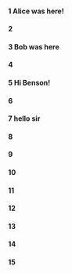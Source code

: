 #### 1 Alice was here!
#### 2
#### 3 Bob was here
#### 4
#### 5 Hi Benson!
#### 6
#### 7 hello sir
#### 8
#### 9
#### 10
#### 11
#### 12
#### 13
#### 14
#### 15
